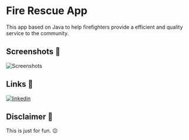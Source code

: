 # Fire Rescue App
This app based on Java to help firefighters provide a efficient and quality service to the community. 

## Screenshots 📱
![Screenshots](https://user-images.githubusercontent.com/90299964/150658768-5433f167-a8c5-4009-99d4-6bee6db7a275.png)

## Links 🔗
[![linkedin](https://img.shields.io/badge/linkedin-0A66C2?style=for-the-badge&logo=linkedin&logoColor=white)](https://www.linkedin.com/in/senith-umesha/)

## Disclaimer 📢
This is just for fun. 😉
